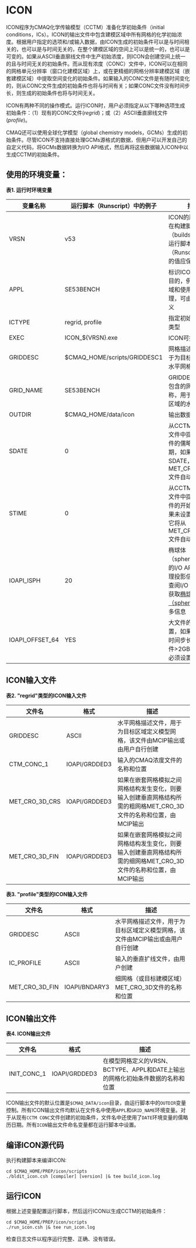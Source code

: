 ICON
========

ICON程序为CMAQ化学传输模型（CCTM）准备化学初始条件（initial conditions，ICs）。ICON的输出文件中包含建模区域中所有网格的化学初始浓度。根据用户指定的选项和/或输入数据，由ICON生成的初始条件可以是与时间相关的，也可以是与时间无关的，在整个建模区域的空间上可以是统一的，也可以是可变的。如果从ASCII垂直廓线文件中生产初始浓度，则ICON会创建空间上统一的且与时间无关的初始条件。而从现有浓度（CONC）文件中，ICON可以在相同的网格单元分辨率（窗口化建模区域）上，或在更精细的网格分辨率建模区域（嵌套建模区域）中提取空间变化的初始条件。如果输入的CONC文件是有随时间变化的，则从CONC文件生成的初始条件也将与时间有关；如果CONC文件没有时间步长，则生成的初始条件也将与时间无关。

ICON有两种不同的操作模式。运行ICON时，用户必须指定从以下哪种选项生成初始条件：（1）现有的CONC文件(*regrid*)；或（2）ASCII垂直廓线文件(*profile*)。

CMAQ还可以使用全球化学模型（global chemistry models，GCMs）生成的初始条件。尽管ICON不支持直接处理GCMs源格式的数据，但用户可以开发自己的自定义代码，将GCMs数据转换为I/O API格式，然后再将这些数据输入ICON中以生成CCTM的初始条件。

## 使用的环境变量：

**表1. 运行时环境变量**

|**变量名称**|**运行脚本（Runscript）中的例子**|**描述**|
|---------------------|-------------|-----------------------------------------------------------------------|
|VRSN|v53|ICON的版本号，在构建脚本（buildscript）和运行脚本（Runscript）之间的值应保持一致|
|APPL|SE53BENCH|标识ICON运行的目的，例如模型区域和使用的化学机理，可由用户自定义|
|ICTYPE|regrid, profile|指定初始条件文件类型|
|EXEC|ICON_${VRSN}.exe|ICON可执行程序|
|GRIDDESC|$CMAQ_HOME/scripts/GRIDDESC1|网格描述文件，用于为目标区域设置水平网格定义|
|GRID_NAME|SE53BENCH|GRIDDESC文件中包含的网格定义名称，用于指定目标区域的水平网格|
|OUTDIR|$CMAQ_HOME/data/icon|输出数据目录|
|SDATE|0|从CCTM的CONC文件中提取初始条件的儒略日开始日期，如果未设置SDATE，它将从MET_CRO_3D_FIN文件自动设置|
|STIME|0|从CCTM的CONC文件中提取初始条件的开始时间，如果未设置STIME，它将从MET_CRO_3D_FIN文件自动设置|
|IOAPI_ISPH|20|椭球体（spheroid）类型的I/O API设置（地理投影信息），请查阅I/O API文档以获取[椭球体（spheroid）]( https://www.cmascenter.org/ioapi/documentation/all_versions/html/SETSPHERE.html )的更多信息|
|IOAPI_OFFSET_64|YES|大文件的I/O API设置，如果您的每个时间步长的输出文件>2GB，则这里必须设置为YES|

## ICON输入文件

**表2. "regrid"类型的ICON输入文件**

|**文件名**|**格式**|**描述**|
|---------------------|-------------|-----------------------------------------------------------------------|
|GRIDDESC|ASCII|水平网格描述文件，用于为目标区域定义模型网格，该文件由MCIP输出或由用户自行创建|
|CTM_CONC_1|IOAPI/GRDDED3|输入的CMAQ浓度文件的名称和位置|
|MET_CRO_3D_CRS|IOAPI/GRDDED3|如果在嵌套网格模拟之间网格结构发生变化，则要输入创建垂直网格结构所需的粗网格MET_CRO_3D文件的名称和位置，由MCIP输出|
|MET_CRO_3D_FIN|IOAPI/GRDDED3|如果在嵌套网格模拟之间网格结构发生变化，则要输入创建垂直网格结构所需的细网格MET_CRO_3D文件的名称和位置，由MCIP输出|

**表3. "profile"类型的ICON输入文件**

|**文件名**|**格式**|**描述**|
|-------------|----------|---------------|
|GRIDDESC|ASCII|水平网格描述文件，用于为目标区域定义模型网格，该文件由MCIP输出或由用户自行创建|
|IC_PROFILE|ASCII|输入的垂直扩线文件，由用户创建|
|MET_CRO_3D_FIN|IOAPI/BNDARY3|细网格（或目标建模区域）MET_CRO_3D文件的名称和位置|

## ICON输出文件

**表4. ICON输出文件**

|**文件名**|**格式**|**描述**|
|------------|-----------|---------------------------------------------------------------|
|INIT_CONC_1|IOAPI/GRDDED3|在模型网格定义的VRSN、BCTYPE、APPL和DATE上输出的网格化初始条件数据的名称和位置|

ICON输出文件的默认位置是`$CMAQ_DATA/icon`目录，由运行脚本中的`OUTDIR`变量控制。所有ICON输出文件均默认在文件名中使用`APPL`和`GRID_NAME`环境变量。对于从现有`CCTM CONC`文件创建的初始条件，文件名中还使用了`DATE`环境变量的儒略历日期。所有`ICON`输出文件命名变量都在运行脚本中设置。

## 编译ICON源代码

执行构建脚本来编译ICON:

```
cd $CMAQ_HOME/PREP/icon/scripts
./bldit_icon.csh [compiler] [version] |& tee build_icon.log
```

## 运行ICON

根据上述变量配置运行脚本，然后运行ICON以生成CCTM的初始条件：

```
cd $CMAQ_HOME/PREP/icon/scripts
./run_icon.csh |& tee run_icon.log
```

检查日志文件以程序运行完整、正确、没有错误。
